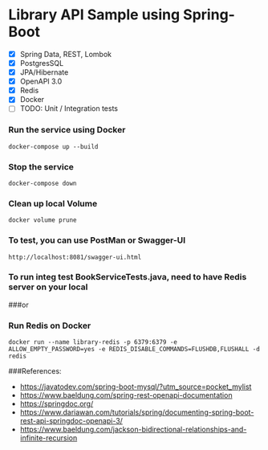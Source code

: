 # Library API Sample using Spring-Boot
- [x] Spring Data, REST, Lombok
- [x] PostgresSQL 
- [x] JPA/Hibernate 
- [x] OpenAPI 3.0 
- [x] Redis
- [x] Docker
- [ ] TODO: Unit / Integration tests

### Run the service using Docker

```docker-compose up --build```

### Stop the service

```docker-compose down```

### Clean up local Volume

``docker volume prune``

### To test, you can use PostMan or Swagger-UI

``http://localhost:8081/swagger-ui.html``

### To run integ test BookServiceTests.java, need to have Redis server on your local

###or

### Run Redis on Docker

``docker run --name library-redis -p 6379:6379 -e ALLOW_EMPTY_PASSWORD=yes -e REDIS_DISABLE_COMMANDS=FLUSHDB,FLUSHALL -d redis``

###References:
* https://javatodev.com/spring-boot-mysql/?utm_source=pocket_mylist
* https://www.baeldung.com/spring-rest-openapi-documentation
* https://springdoc.org/
* https://www.dariawan.com/tutorials/spring/documenting-spring-boot-rest-api-springdoc-openapi-3/
* https://www.baeldung.com/jackson-bidirectional-relationships-and-infinite-recursion


